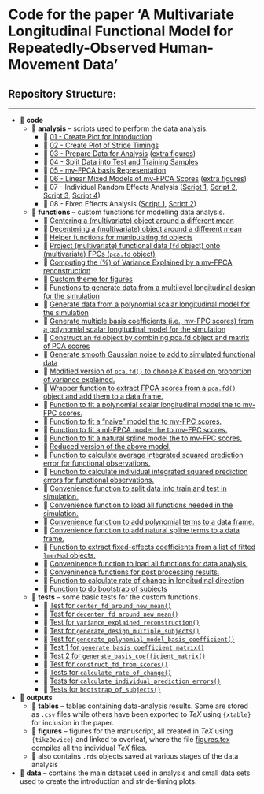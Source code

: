 Code for the paper ‘A Multivariate Longitudinal Functional Model for
Repeatedly-Observed Human-Movement Data’
================

## Repository Structure:

------------------------------------------------------------------------

- :open_file_folder: **code**
  - :open_file_folder: **analysis** – scripts used to perform the data
    analysis.
    - :page_facing_up: [01 - Create Plot for
      Introduction](code/analysis/01-introduction-plot.R)
    - :page_facing_up: [02 - Create Plot of Stride
      Timings](code/analysis/02-strides-timing-plot.R)
    - :page_facing_up: [03 - Prepare Data for
      Analysis](code/analysis/03-data-preparation.R) ([extra
      figures](code/analysis/03-data-preparation-extra-plot.R))
    - :page_facing_up: [04 - Split Data into Test and Training
      Samples](code/analysis/04-test-train-split.R)
    - :page_facing_up: [05 - mv-FPCA basis
      Representation](code/analysis/05-basis-representation.R)
    - :page_facing_up: [06 - Linear Mixed Models of mv-FPCA
      Scores](code/analysis/06-scores-modelling.R) ([extra
      figures](code/analysis/06))
    - :page_facing_up: 07 - Individual Random Effects Analysis ([Script
      1](code/analysis/07-individual-fitted-mv-FPC1.R), [Script
      2](code/analysis/07-individual-analysis-predictions.R), [Script
      3](code/analysis/07-individual-analysis-test-error.R), [Script
      4](code/analysis/07-individual-analysis-changes.R))
    - :page_facing_up: 08 - Fixed Effects Analysis ([Script
      1](code/analysis/08-fixef-results-post-processing.R), [Script
      2](code/analysis/08-fixef-spline-coef.R))
  - :open_file_folder: **functions** – custom functions for modelling
    data analysis.
    - :page_facing_up: [Centering a (multivariate) object around a
      different mean](code/functions/center_fd_around_new_mean.R)
    - :page_facing_up: [Decentering a (multivariate) object around a
      different mean](code/functions/decenter_fd_around_new_mean.R)
    - :page_facing_up: [Helper functions for manipulating `fd`
      objects](code/functions/functions-helper-smoothing.R)
    - :page_facing_up: [Project (multivariate) functional data (`fd`
      object) onto (multivariate) FPCs (`pca.fd`
      object)](code/functions/project_data_onto_fpcs.R)  
    - :page_facing_up: [Computing the (%) of Variance Explained by a
      mv-FPCA
      reconstruction](code/functions/variance_explained_reconstruction.R)
    - :page_facing_up: [Custom theme for
      figures](code/functions/theme_gunning.R)
    - :page_facing_up: [Functions to generate data from a multilevel
      longitudinal design for the
      simulation](code/functions/generate_design.R)
    - :page_facing_up: [Generate data from a polynomial scalar
      longitudinal model for the
      simulation](code/functions/generate_polynomial_model_basis_coefficient.R)
    - :page_facing_up: [Generate multiple basis coefficients (i.e.,
      mv-FPC scores) from a polynomial scalar longitudinal model for the
      simulation](code/functions/generate-basis-coefficient-matrix.R)
    - :page_facing_up: [Construct an `fd` object by combining pca.fd
      object and matrix of PCA
      scores](code/functions/construct_fd_from_scores.R)
    - :page_facing_up: [Generate smooth Gaussian noise to add to
      simulated functional
      data](code/functions/function-generate-smooth-noise.R)
    - :page_facing_up: [Modified version of `pca.fd()` to choose $K$
      based on proportion of variance
      explained.](code/functions/pca.fd_pve_cutoff.R)
    - :page_facing_up: [Wrapper function to extract FPCA scores from a
      `pca.fd()` object and add them to a data
      frame.](code/functions/add_pca.fd_scores_to_df.R)
    - :page_facing_up: [Function to fit a polynomial scalar longitudinal
      model the to mv-FPC scores.](code/functions/fit_poly.R)
    - :page_facing_up: [Function to fit a “naive” model the to mv-FPC
      scores.](code/functions/fit_naive_spline_intercept.R)
    - :page_facing_up: [Function to fit a ml-FPCA model the to mv-FPC
      scores.](code/functions/fit_fpca.R)
    - :page_facing_up: [Function to fit a natural spline model the to
      mv-FPC scores.](code/functions/fit_spline.R)
    - :page_facing_up: [Reduced version of the above
      model.](code/functions/fit_spline_subject_ri_side.R)
    - :page_facing_up: [Function to calculate average integrated squared
      prediction error for functional
      observations.](code/functions/calculate_prediction_error.R)
    - :page_facing_up: [Function to calculate individual integrated
      squared prediction errors for functional
      observations.](code/functions/calculate_individual_prediction_errors.R)
    - :page_facing_up: [Convenience function to split data into train
      and test in simulation.](code/functions/split_train_test.R)
    - :page_facing_up: [Convenience function to load all functions
      needed in the
      simulation.](code/functions/source_all_simulation_functions.R)
    - :page_facing_up: [Convenience function to add polynomial terms to
      a data frame.](code/functions/add_poly_to_df.R)
    - :page_facing_up: [Convenience function to add natural spline terms
      to a data frame.](code/functions/add_natural_splines_to_df.R)
    - :page_facing_up: [Function to extract fixed-effects coefficients
      from a list of fitted `lmerMod`
      objects.](code/functions/extract_fixef_coef.R)
    - :page_facing_up: [Conveninence function to load all functions for
      data analysis.](code/functions/source_all_analysis_functions.R)
    - :page_facing_up: [Conveninence functions for post processing
      results.](code/functions/post-processing-functions.R)
    - :page_facing_up: [Function to calculate rate of change in
      longitudinal direction](code/functions/calculate_rate_of_change.R)
    - :page_facing_up: [Function to do bootstrap of
      subjects](code/functions/bootstrap_of_subjects.R)
  - :open_file_folder: **tests** – some basic tests for the custom
    functions.
    - :page_facing_up: [Test for
      `center_fd_around_new_mean()`](code/functions/tests/test-center_fd_around_new_mean.R)
    - :page_facing_up: [Test for
      `decenter_fd_around_new_mean()`](code/functions/tests/test-decenter_fd_around_new_mean.R)
    - :page_facing_up: [Test for
      `variance_explained_reconstruction()`](code/functions/tests/test-variance-explained-reconstruction.R)
    - :page_facing_up: [Test for
      `generate_design_multiple_subjects()`](code/functions/tests/test-generate-design.R)
    - :page_facing_up: [Test for
      `generate_polynomial_model_basis_coefficient()`](code/functions/tests/test-generate_polynomial_model_basis_coefficient.R)
    - :page_facing_up: [Test 1 for
      `generate_basis_coefficient_matrix()`](code/functions/tests/test-generate-basis-coefficient-matrix-01.R)
    - :page_facing_up: [Test 2 for
      `generate_basis_coefficient_matrix()`](code/functions/tests/test-generate-basis-coefficient-matrix-02.R)
    - :page_facing_up: [Test for
      `construct_fd_from_scores()`](code/functions/tests/test_construct_fd_from_scores.R)
    - :page_facing_up: [Tests for
      `calculate_rate_of_change()`](code/functions/tests/test_calculate_rate_of_change.R)
    - :page_facing_up: [Tests for
      `calculate_individual_prediction_errors()`](code/functions/tests/test_calculate_individual_prediction_errors.R)
    - :page_facing_up: [Tests for
      `bootstrap_of_subjects()`](code/functions/tests/test_bootstrap_of_subjects.pdf)
- :open_file_folder: **outputs**
  - :open_file_folder: **tables** – tables containing data-analysis
    results. Some are stored as `.csv` files while others have been
    exported to $TeX$ using `{xtable}` for inclusion in the paper.
  - :open_file_folder: **figures** – figures for the manuscript, all
    created in $TeX$ using `{tikzDevice}` and linked to overleaf, where
    the file [figures.tex](outputs/figures/figures.tex) compiles all the
    individual $TeX$ files.
  - 💾 also contains `.rds` objects saved at various stages of the data
    analysis
- :open_file_folder: **data** – contains the main dataset used in
  analysis and small data sets used to create the introduction and
  stride-timing plots.
